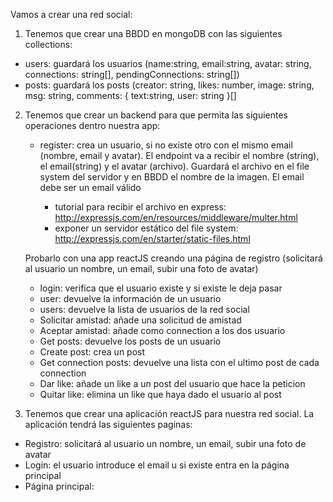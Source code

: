 Vamos a crear una red social:

1. Tenemos que crear una BBDD en mongoDB con las siguientes collections:
 - users: guardará los usuarios (name:string, email:string, avatar: string, connections: string[], pendingConnections: string[])
 - posts: guardará los posts (creator: string, likes: number, image: string, msg: string, comments: { text:string, user: string }[]

2. Tenemos que crear un backend para que permita las siguientes operaciones dentro nuestra app:
   - register: crea un usuario, si no existe otro con el mismo email (nombre, email y avatar). El endpoint va a recibir el nombre (string), el email(string) y el avatar (archivo). Guardará el archivo en el file system del servidor y en BBDD el nombre de la imagen. El email debe ser un email válido

      - tutorial para recibir el archivo en express: http://expressjs.com/en/resources/middleware/multer.html
      - exponer un servidor estático del file system: http://expressjs.com/en/starter/static-files.html

    Probarlo con una app reactJS creando una página de registro (solicitará al usuario un nombre, un email, subir una foto de avatar)

   - login: verifica que el usuario existe y si existe le deja pasar 
   - user: devuelve la información de un usuario
   - users: devuelve la lista de usuarios de la red social
   - Solicitar amistad: añade una solicitud de amistad
   - Aceptar amistad: añade como connection a los dos usuario
   - Get posts: devuelve los posts de un usuario
   - Create post: crea un post
   - Get connection posts: devuelve una lista con el ultimo post de cada connection
   - Dar like: añade un like a un post del usuario que hace la peticion
   - Quitar like: elimina un like que haya dado el usuario al post

3. Tenemos que crear una aplicación reactJS para nuestra red social. La aplicación tendrá las siguientes paginas:

  - Registro: solicitará al usuario un nombre, un email, subir una foto de avatar
  - Login: el usuario introduce el email u si existe entra en la página principal
  - Página principal: 